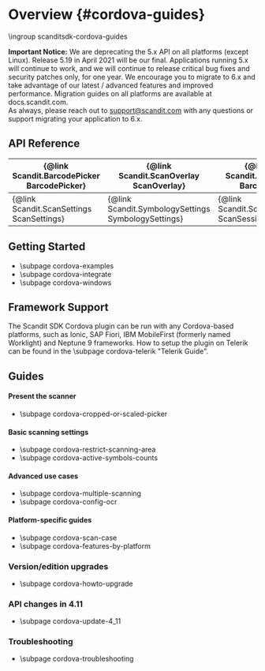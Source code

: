 Overview                     {#cordova-guides}
===================================
\ingroup scanditsdk-cordova-guides

**Important Notice:**
We are deprecating the 5.x API on all platforms (except Linux). Release 5.19 in April 2021 will be our final. Applications running 5.x will continue to work, and we will continue to release critical bug fixes and security patches only, for one year. We encourage you to migrate to 6.x and take advantage of our latest / advanced features and improved performance. Migration guides on all platforms are available at docs.scandit.com.  
As always, please reach out to support@scandit.com with any questions or support migrating your application to 6.x.


## API Reference


| {@link Scandit.BarcodePicker BarcodePicker} | {@link Scandit.ScanOverlay ScanOverlay}             | {@link Scandit.Barcode Barcode}                 |
|---------------------------------------------|-----------------------------------------------------|-------------------------------------------------|
| {@link Scandit.ScanSettings ScanSettings}   | {@link Scandit.SymbologySettings SymbologySettings} | {@link Scandit.ScanSession ScanSession}         |


## Getting Started

* \subpage cordova-examples
* \subpage cordova-integrate
* \subpage cordova-windows

## Framework Support

The Scandit SDK Cordova plugin can be run with any Cordova-based platforms, such as Ionic, SAP Fiori, IBM MobileFirst (formerly named Worklight) and Neptune 9 frameworks.
How to setup the plugin on Telerik can be found in the \subpage cordova-telerik "Telerik Guide".

## Guides

#### Present the scanner

* \subpage cordova-cropped-or-scaled-picker

#### Basic scanning settings

* \subpage cordova-restrict-scanning-area
* \subpage cordova-active-symbols-counts

#### Advanced use cases

* \subpage cordova-multiple-scanning
* \subpage cordova-config-ocr

#### Platform-specific guides

* \subpage cordova-scan-case
* \subpage cordova-features-by-platform

### Version/edition upgrades

* \subpage cordova-howto-upgrade

### API changes in 4.11

* \subpage cordova-update-4_11

### Troubleshooting

* \subpage cordova-troubleshooting
